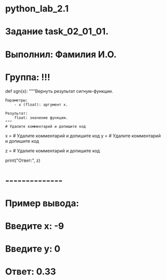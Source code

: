 # python_lab_2.1


# Задание task_02_01_01.
#
# Выполнил: Фамилия И.О.
# Группа: !!!


def sgn(x):
    """Вернуть результат сигнум-функции.

    Параметры:
        - x (float): аргумент x.

    Результат:
        float: значение функции.
    """
    # Удалите комментарий и допишите код

x = # Удалите комментарий и допишите код
y = # Удалите комментарий и допишите код

z = # Удалите комментарий и допишите код

print("Ответ:", z)

# --------------
# Пример вывода:
#
# Введите x: -9
# Введите y: 0
# Ответ: 0.33
